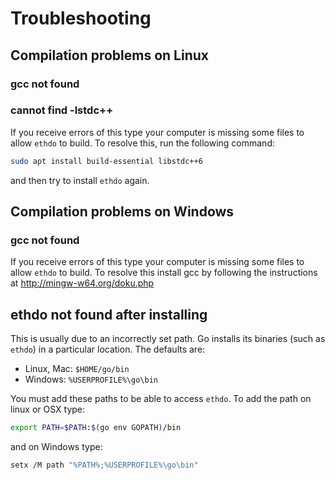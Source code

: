 # Troubleshooting

## Compilation problems on Linux

### gcc not found
### cannot find -lstdc++

If you receive errors of this type your computer is missing some files to allow `ethdo` to build.  To resolve this, run the following command:

```sh
sudo apt install build-essential libstdc++6
```

and then try to install `ethdo` again.

## Compilation problems on Windows

### gcc not found

If you receive errors of this type your computer is missing some files to allow `ethdo` to build.  To resolve this install gcc by following the instructions at http://mingw-w64.org/doku.php

## ethdo not found after installing

This is usually due to an incorrectly set path.  Go installs its binaries (such as `ethdo`) in a particular location.  The defaults are:

  - Linux, Mac: `$HOME/go/bin`
  - Windows: `%USERPROFILE%\go\bin`

You must add these paths to be able to access `ethdo`.  To add the path on linux or OSX type:

```sh
export PATH=$PATH:$(go env GOPATH)/bin
```

and on Windows type:

```sh
setx /M path "%PATH%;%USERPROFILE%\go\bin"
```
